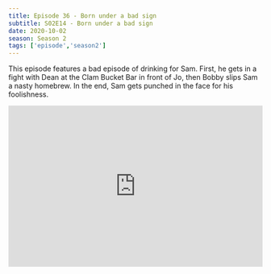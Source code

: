 ```yaml
---
title: Episode 36 - Born under a bad sign
subtitle: S02E14 - Born under a bad sign 
date: 2020-10-02
season: Season 2
tags: ['episode','season2']
---
```


This episode features a bad episode of drinking for Sam. First, he gets in a fight with Dean at the Clam Bucket Bar in front of Jo, then Bobby slips Sam a nasty homebrew. In the end, Sam gets punched in the face for his foolishness.

<iframe src="https://cast.rocks/player/27557/Supernatural-36-Born-Under-a-Bad-Sign.mp3?episodeTitle=Episode%2036%20-%20Born%20Under%20a%20Bad%20Sign&podcastTitle=Couple%20of%20Idjits&episodeDate=October%202nd%2C%202020&imageURL=https%3A%2F%2Fcast.rocks%2Fhosting%2F27557%2Ffeeds%2FCAURZ.jpg" style="border: none; min-height: 265px; max-height: 320px; max-width: 558px; min-width: 270px; width: 100%; height: 100%;" scrollbars="no"></iframe>

